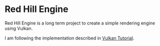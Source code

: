 # Red Hill Engine

Red Hill Engine is a long term project to create a simple rendering engine using Vulkan.

I am following the implementation described in [Vulkan Tutorial](vulkan-tutorial.com).

